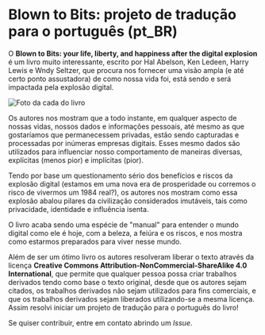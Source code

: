 # Blown to Bits: projeto de tradução para o português (pt_BR)

O **Blown to Bits: your life, liberty, and happiness after the digital
explosion** é um livro muito interessante, escrito por Hal Abelson, 
Ken Ledeen, Harry Lewis e Wndy Seltzer, que procura nos fornecer uma
visão ampla (e até certo ponto assustadora) de como nossa vida foi, está
sendo e será impactada pela explosão digital.

![Foto da cada do livro](https://raw.githubusercontent.com/computacaoraiz/blown-to-bits-pt_BR/tree/master/imagens/btb2e_thumb.jpg)

Os autores nos mostram que a todo instante, em qualquer aspecto de nossas
vidas, nossos dados e informações pessoais, até mesmo as que gostaríamos
que permanecessem privadas, estão sendo capturadas e processadas por
inúmeras empresas digitais. Esses mesmo dados são utilizados para
influenciar nosso comportamento de maneiras diversas, explícitas (menos
pior) e implícitas (pior).

Tendo por base um questionamento sério dos benefícios e riscos da
explosão digital (estamos em uma nova era de prosperidade ou corremos
o risco de vivermos um 1984 real?), os autores nos mostram como essa
explosão abalou pilares da civilização considerados imutáveis, tais
como privacidade, identidade e influência isenta.

O livro acaba sendo uma espécie de "manual" para entender o mundo
digital como ele é hoje, com a beleza, a feiúra e os riscos, e nos
mostra como estarmos preparados para viver nesse mundo.

Além de ser um ótimo livro os autores resolveram liberar o texto
através da licença **Creative Commons Attribution-NonCommercial-ShareAlike
4.0 International**, que permite que qualquer pessoa possa criar
trabalhos derivados tendo como base o texto original, desde que
os autores sejam citados, os trabalhos derivados não sejam utilizados para
fins comerciais, e que os trabalhos derivados sejam liberados utilizando-se
a mesma licença. Assim resolvi iniciar um projeto de tradução para o
português do livro!

Se quiser contribuir, entre em contato abrindo um *Issue*.
